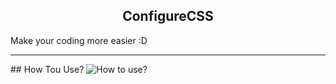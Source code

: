 <b><h2 align="center">ConfigureCSS</h2></b>
Make your coding more easier :D
<hr>
## How Tou Use?
<img src="https://raw.githubusercontent.com/zrafiq111/configureCss/master/doc/SS.png" alt="How to use?">
